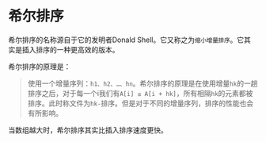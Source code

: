 # 希尔排序

希尔排序的名称源自于它的发明者Donald Shell。它又称之为`缩小增量排序`。它其实是插入排序的一种更高效的版本。

希尔排序的原理是：

> 使用一个增量序列：`h1、h2、…、hn`。希尔排序的原理是在使用增量`hk`的一趟排序之后，对于每一个i我们有`A[i] ≤ A[i + hk]`，所有相隔`hk`的元素都被排序。此时称文件为`hk-`排序。但是对于不同的增量序列，排序的性能也会有所影响。

当数组越大时，希尔排序其实比插入排序速度更快。
